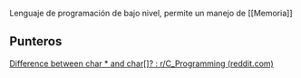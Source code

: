 Lenguaje de programación de bajo nivel, permite un manejo de [[Memoria]]
## Punteros
[Difference between char * and char[]? : r/C_Programming (reddit.com)](https://www.reddit.com/r/C_Programming/comments/jjdl7s/difference_between_char_and_char/)

